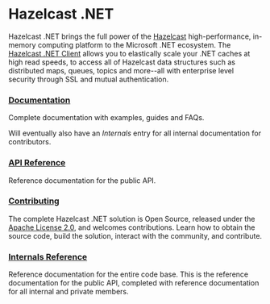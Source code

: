 # Hazelcast .NET

Hazelcast .NET brings the full power of the [Hazelcast](https://hazelcast.com) high-performance, 
in-memory computing platform to the Microsoft .NET ecosystem. The 
[Hazelcast .NET Client](https://hazelcast.org/imdg/clients-languages/dotnet/) allows you to
elastically scale your .NET caches at high read speeds, to access all of Hazelcast data structures
such as distributed maps, queues, topics and more--all with enterprise level security through SSL 
and mutual authentication.

### [Documentation](articles/index.md)
Complete documentation with examples, guides and FAQs.

Will eventually also have an *Internals* entry for all internal documentation for contributors.

### [API Reference](api/index.md)
Reference documentation for the public API.

### [Contributing](articles/contributing.md)
The complete Hazelcast .NET solution is Open Source, released under the
[Apache License 2.0](https://www.apache.org/licenses/LICENSE-2.0), and welcomes contributions.
Learn how to obtain the source code, build the solution, interact with the community, and 
contribute.

### [Internals Reference](code/index.md)
Reference documentation for the entire code base. This is the reference documentation for the public API,
completed with reference documentation for all internal and private members.
